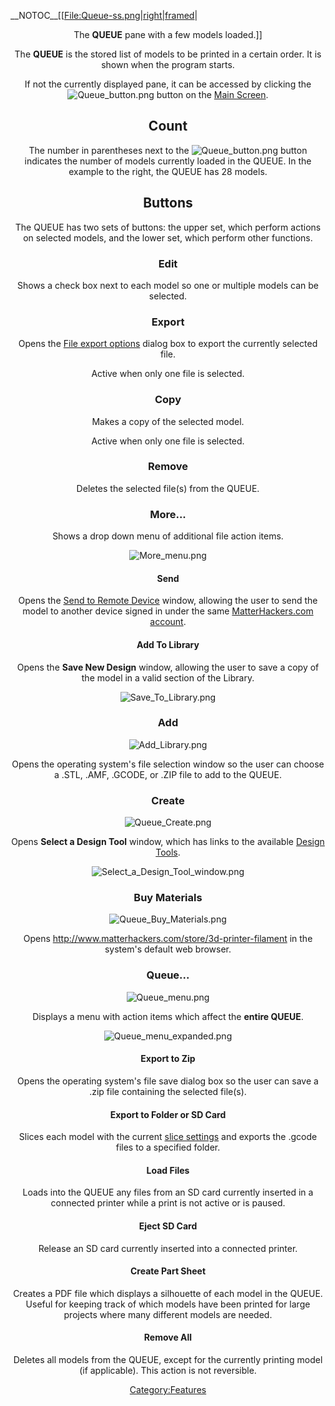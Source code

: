 \_\_NOTOC\_\_\[\[[File:Queue-ss.png|right|framed](File:Queue-ss.png%7Cright%7Cframed)|

<center>

The **QUEUE** pane with a few models loaded.\]\]

The **QUEUE** is the stored list of models to be printed in a certain
order. It is shown when the program starts.

If not the currently displayed pane, it can be accessed by clicking the
![Queue\_button.png](http://wiki.mattercontrol.com/images/9/9e/Queue_button.png "Queue_button.png") button on the
[Main Screen](main-screen).

## Count

The number in parentheses next to the
![Queue\_button.png](http://wiki.mattercontrol.com/images/9/9e/Queue_button.png "Queue_button.png") button
indicates the number of models currently loaded in the QUEUE. In the
example to the right, the QUEUE has 28 models.

## Buttons

The QUEUE has two sets of buttons: the upper set, which perform actions
on selected models, and the lower set, which perform other functions.

### Edit

Shows a check box next to each model so one or multiple models can be
selected.

### Export

Opens the [File export options](file-export-options) dialog
box to export the currently selected file.

Active when only one file is selected.

### Copy

Makes a copy of the selected model.

Active when only one file is selected.

### Remove

Deletes the selected file(s) from the QUEUE.

### More...

Shows a drop down menu of additional file action items.

![More\_menu.png](http://wiki.mattercontrol.com/images/c/c0/More_menu.png "More_menu.png")

#### Send

Opens the [Send to Remote Device](send-to-remote-device)
window, allowing the user to send the model to another device signed in
under the same [MatterHackers.com
account](matterhackers.com-account).

#### Add To Library

Opens the **Save New Design** window, allowing the user to save a copy
of the model in a valid section of the Library.

![Save\_To\_Library.png](http://wiki.mattercontrol.com/images/e/ea/Save_To_Library.png "Save_To_Library.png")

### Add

![Add\_Library.png](http://wiki.mattercontrol.com/images/9/92/Add_Library.png "Add_Library.png")

Opens the operating system's file selection window so the user can
choose a .STL, .AMF, .GCODE, or .ZIP file to add to the QUEUE.

### Create

![Queue\_Create.png](http://wiki.mattercontrol.com/images/4/46/Queue_Create.png "Queue_Create.png")

Opens **Select a Design Tool** window, which has links to the available
[Design Tools](:category:design-tools).

![Select\_a\_Design\_Tool\_window.png](http://wiki.mattercontrol.com/images/a/a2/Select_a_Design_Tool_window.png
"Select_a_Design_Tool_window.png")

### Buy Materials

![Queue\_Buy\_Materials.png](http://wiki.mattercontrol.com/images/a/ac/Queue_Buy_Materials.png
"Queue_Buy_Materials.png")

Opens <http://www.matterhackers.com/store/3d-printer-filament> in the
system's default web browser.

### Queue...

![Queue\_menu.png](http://wiki.mattercontrol.com/images/9/94/Queue_menu.png "Queue_menu.png")

Displays a menu with action items which affect the **entire QUEUE**.

![Queue\_menu\_expanded.png](http://wiki.mattercontrol.com/images/7/7c/Queue_menu_expanded.png
"Queue_menu_expanded.png")

#### Export to Zip

Opens the operating system's file save dialog box so the user can save a
.zip file containing the selected file(s).

#### Export to Folder or SD Card

Slices each model with the current [slice settings](settings)
and exports the .gcode files to a specified folder.

#### Load Files

Loads into the QUEUE any files from an SD card currently inserted in a
connected printer while a print is not active or is paused.

#### Eject SD Card

Release an SD card currently inserted into a connected printer.

#### Create Part Sheet

Creates a PDF file which displays a silhouette of each model in the
QUEUE. Useful for keeping track of which models have been printed for
large projects where many different models are needed.

#### Remove All

Deletes all models from the QUEUE, except for the currently printing
model (if applicable). This action is not reversible.

[Category:Features](category:features)
